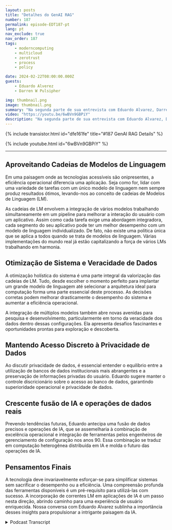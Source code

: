 ```yaml
---
layout: posts
title: "Detalhes do GenAI RAG"
number: 187
permalink: episode-EDT187-pt
lang: pt
nav_exclude: true
nav_order: 187
tags:
    - moderncomputing
    - multicloud
    - zerotrust
    - process
    - policy

date: 2024-02-22T08:00:00.000Z
guests:
    - Eduardo Alverez
    - Darren W Pulsipher

img: thumbnail.png
image: thumbnail.png
summary: "Na segunda parte de sua entrevista com Eduardo Alvarez, Darren explora o uso de GenAI LLMs e técnicas de RAG (Retrieval Augmentation Generation) para ajudar as organizações a aproveitar os últimos avanços em IA de forma rápida e econômica."
video: "https://youtu.be/6wBVn9GBPiY"
description: "Na segunda parte de sua entrevista com Eduardo Alvarez, Darren explora o uso de GenAI LLMs e técnicas de RAG (Retrieval Augmentation Generation) para ajudar as organizações a aproveitar os últimos avanços em IA de forma rápida e econômica."
---
```


<div>
{% include transistor.html id="dfe161fe" title="#187 GenAI RAG Details" %}

{% include youtube.html id="6wBVn9GBPiY" %}
</div>

---

## Aproveitando Cadeias de Modelos de Linguagem

Em uma paisagem onde as tecnologias acessíveis são onipresentes, a eficiência operacional diferencia uma aplicação. Seja como for, lidar com uma variedade de tarefas com um único modelo de linguagem nem sempre produz resultados ótimos, levando-nos ao conceito de cadeias de Modelos de Linguagem (LM).

As cadeias de LM envolvem a integração de vários modelos trabalhando simultaneamente em um pipeline para melhorar a interação do usuário com um aplicativo. Assim como cada tarefa exige uma abordagem integradora, cada segmento do seu aplicativo pode ter um melhor desempenho com um modelo de linguagem individualizado. De fato, não existe uma política única que se aplica a todos quando se trata de modelos de linguagem. Várias implementações do mundo real já estão capitalizando a força de vários LMs trabalhando em harmonia.

## Otimização de Sistema e Veracidade de Dados

A otimização holística do sistema é uma parte integral da valorização das cadeias de LM. Tudo, desde escolher o momento perfeito para implantar um grande modelo de linguagem até selecionar a arquitetura ideal para computação forma uma parte essencial deste processo. As decisões corretas podem melhorar drasticamente o desempenho do sistema e aumentar a eficiência operacional.

A integração de múltiplos modelos também abre novas avenidas para pesquisa e desenvolvimento, particularmente em torno da veracidade dos dados dentro dessas configurações. Ela apresenta desafios fascinantes e oportunidades prontas para exploração e descoberta.

## Mantendo Acesso Discreto à Privacidade de Dados

Ao discutir privacidade de dados, é essencial entender o equilíbrio entre a utilização de bancos de dados institucionais mais abrangentes e a preservação de informações privadas do usuário. Eduardo sugere manter o controle discricionário sobre o acesso ao banco de dados, garantindo superioridade operacional e privacidade de dados.

## Crescente fusão de IA e operações de dados reais

Prevendo tendências futuras, Eduardo antecipa uma fusão de dados precisos e operações de IA, que se assemelharia à combinação de excelência operacional e integração de ferramentas pelos engenheiros de gerenciamento de configuração nos anos 90. Essa combinação se traduz em computação heterogênea distribuída em IA e molda o futuro das operações de IA.

## Pensamentos Finais

A tecnologia deve invariavelmente esforçar-se para simplificar sistemas sem sacrificar o desempenho ou a eficiência. Uma compreensão profunda das ferramentas disponíveis é um pré-requisito para utilizá-las com sucesso. A incorporação de correntes LM em aplicações de IA é um passo nesta direção, abrindo caminho para uma experiência de usuário enriquecida. Nossa conversa com Eduardo Alvarez sublinha a importância desses insights para propulsionar a intrigante paisagem da IA.



<details>
<summary> Podcast Transcript </summary>

<p></p>

</details>
